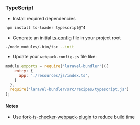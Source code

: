 ### TypeScript

* Install required dependencies

```bash
npm install ts-loader typescript@^4
```

* Generate an initial [ts-config](https://www.typescriptlang.org/docs/handbook/tsconfig-json.html) file in your project
  root

```bash
./node_modules/.bin/tsc --init
```

* Update your `webpack.config.js` file like:

```js
module.exports = require('laravel-bundler')({
    entry: {
      app: './resources/js/index.ts',
    }
  },
  require('laravel-bundler/src/recipes/typescript.js')
);
```

#### Notes

* Use [fork-ts-checker-webpack-plugin](https://www.npmjs.com/package/fork-ts-checker-webpack-plugin) to reduce build
  time
